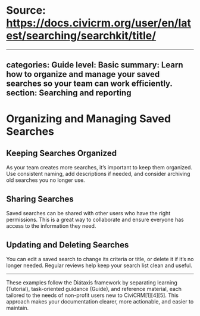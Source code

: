 # Source: https://docs.civicrm.org/user/en/latest/searching/searchkit/title/

---
categories: Guide
level: Basic
summary: Learn how to organize and manage your saved searches so your team can work efficiently.
section: Searching and reporting
---

# Organizing and Managing Saved Searches

## Keeping Searches Organized

As your team creates more searches, it’s important to keep them organized. Use consistent naming, add descriptions if needed, and consider archiving old searches you no longer use.

## Sharing Searches

Saved searches can be shared with other users who have the right permissions. This is a great way to collaborate and ensure everyone has access to the information they need.

## Updating and Deleting Searches

You can edit a saved search to change its criteria or title, or delete it if it’s no longer needed. Regular reviews help keep your search list clean and useful.

---

These examples follow the Diátaxis framework by separating learning (Tutorial), task-oriented guidance (Guide), and reference material, each tailored to the needs of non-profit users new to CiviCRM[1][4][5]. This approach makes your documentation clearer, more actionable, and easier to maintain.